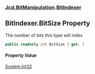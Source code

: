 ### [Jcd.BitManipulation](Jcd.BitManipulation.md 'Jcd.BitManipulation').[BitIndexer](Jcd.BitManipulation.BitIndexer.md 'Jcd.BitManipulation.BitIndexer')

## BitIndexer.BitSize Property

The number of bits this type will index

```csharp
public readonly int BitSize { get; }
```

#### Property Value

[System.Int32](https://docs.microsoft.com/en-us/dotnet/api/System.Int32 'System.Int32')